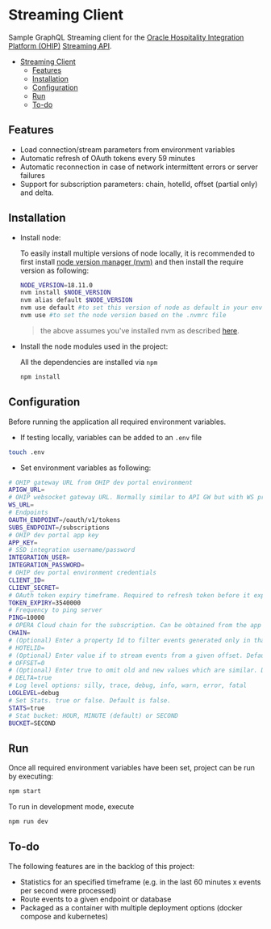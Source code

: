 # Streaming Client

Sample GraphQL Streaming client for the [Oracle Hospitality Integration Platform (OHIP)](https://www.oracle.com/uk/industries/hospitality/integration-platform/) [Streaming API](https://blogs.oracle.com/hospitality/post/ohip-introduces-state-of-the-art-streaming-api-and-rich-analytics).

- [Streaming Client](#streaming-client)
  - [Features](#features)
  - [Installation](#installation)
  - [Configuration](#configuration)
  - [Run](#run)
  - [To-do](#to-do)

## Features

- Load connection/stream parameters from environment variables
- Automatic refresh of OAuth tokens every 59 minutes
- Automatic reconnection in case of network intermittent errors or server failures
- Support for subscription parameters: chain, hotelId, offset (partial only) and delta.

## Installation

- Install node:

  To easily install multiple versions of node locally, it is recommended to first install [node version manager (nvm)](https://github.com/nvm-sh/nvm) and then install the require version as following:

  ```bash
  NODE_VERSION=18.11.0
  nvm install $NODE_VERSION
  nvm alias default $NODE_VERSION
  nvm use default #to set this version of node as default in your environment
  nvm use #to set the node version based on the .nvmrc file
  ```

  > the above assumes you've installed nvm as described [here](https://github.com/nvm-sh/nvm).

- Install the node modules used in the project:

  All the dependencies are installed via `npm`

  ```bash
  npm install
  ```

## Configuration

Before running the application all required environment variables.

- If testing locally, variables can be added to an `.env` file

```bash
touch .env
```

- Set environment variables as following:
  
```bash
# OHIP gateway URL from OHIP dev portal environment
APIGW_URL=
# OHIP websocket gateway URL. Normally similar to API GW but with WS protocol
WS_URL=
# Endpoints
OAUTH_ENDPOINT=/oauth/v1/tokens
SUBS_ENDPOINT=/subscriptions
# OHIP dev portal app key
APP_KEY=
# SSD integration username/password
INTEGRATION_USER=
INTEGRATION_PASSWORD=
# OHIP dev portal environment credentials
CLIENT_ID=
CLIENT_SECRET=
# OAuth token expiry timeframe. Required to refresh token before it expires and connection is interrupted
TOKEN_EXPIRY=3540000
# Frequency to ping server
PING=10000
# OPERA Cloud chain for the subscription. Can be obtained from the app subscription in dev portal
CHAIN=
# (Optional) Enter a property Id to filter events generated only in that property
# HOTELID=
# (Optional) Enter value if to stream events from a given offset. Default is 0 (meaning all prior events up to 7 days all wil be streamed)
# OFFSET=0
# (Optional) Enter true to omit old and new values which are similar. Default is false
# DELTA=true
# Log level options: silly, trace, debug, info, warn, error, fatal
LOGLEVEL=debug
# Set Stats. true or false. Default is false.
STATS=true
# Stat bucket: HOUR, MINUTE (default) or SECOND
BUCKET=SECOND
```

## Run

Once all required environment variables have been set, project can be run by executing:

```bash
npm start
```

To run in development mode, execute

```bash
npm run dev
```

## To-do

The following features are in the backlog of this project:

- Statistics for an specified timeframe (e.g. in the last 60 minutes x events per second were processed)
- Route events to a given endpoint or database
- Packaged as a container with multiple deployment options (docker compose and kubernetes)

